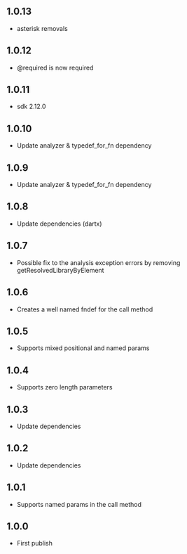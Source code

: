 ## 1.0.13
- asterisk removals

## 1.0.12
- @required is now required

## 1.0.11
- sdk 2.12.0

## 1.0.10
- Update analyzer & typedef_for_fn dependency

## 1.0.9
- Update analyzer & typedef_for_fn dependency

## 1.0.8
- Update dependencies (dartx)

## 1.0.7
- Possible fix to the analysis exception errors by removing getResolvedLibraryByElement

## 1.0.6
- Creates a well named fndef for the call method

## 1.0.5
- Supports mixed positional and named params

## 1.0.4
- Supports zero length parameters

## 1.0.3
- Update dependencies

## 1.0.2
- Update dependencies

## 1.0.1
- Supports named params in the call method

## 1.0.0
- First publish